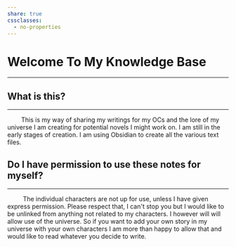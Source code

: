 ```yaml
---
share: true
cssclasses:
  - no-properties
---
```

# Welcome To My Knowledge Base
---
## What is this?
---
&nbsp;&nbsp;&nbsp;&nbsp;&nbsp;&nbsp;&nbsp;&nbsp;This is my way of sharing my writings for my OCs and the lore of my universe I am creating for potential novels I might work on. I am still in the early stages of creation. I am using Obsidian to create all the various text files.

## Do I have permission to use these notes for myself?
---
&nbsp;&nbsp;&nbsp;&nbsp;&nbsp;&nbsp;&nbsp;&nbsp; The individual characters are not up for use, unless I have given express permission. Please respect that, I can't stop you but I would like to be unlinked from anything not related to my characters. I however will will allow use of the universe. So if you want to add your own story in my universe with your own characters I am more than happy to allow that and would like to read whatever you decide to write.

